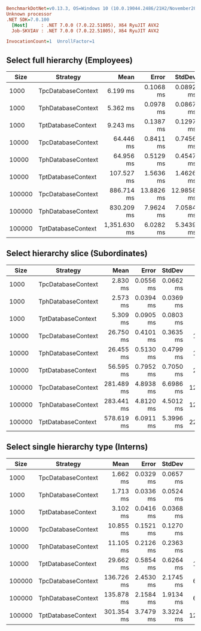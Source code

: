 ``` ini

BenchmarkDotNet=v0.13.3, OS=Windows 10 (10.0.19044.2486/21H2/November2021Update)
Unknown processor
.NET SDK=7.0.100
  [Host]     : .NET 7.0.0 (7.0.22.51805), X64 RyuJIT AVX2
  Job-SKVIAV : .NET 7.0.0 (7.0.22.51805), X64 RyuJIT AVX2

InvocationCount=1  UnrollFactor=1  

```
## Select full hierarchy (Employees)
| Size   | Strategy           |         Mean |      Error |     StdDev |       Gen0 |       Gen1 |    Allocated |
|--------|--------------------|-------------:|-----------:|-----------:|-----------:|-----------:|-------------:|
| 1000   | TpcDatabaseContext |     6.199 ms |  0.1068 ms |  0.0892 ms |          - |          - |    2188.1 KB |
| 1000   | TphDatabaseContext |     5.362 ms |  0.0978 ms |  0.0867 ms |          - |          - |   2177.38 KB |
| 1000   | TptDatabaseContext |     9.243 ms |  0.1387 ms |  0.1297 ms |          - |          - |    3278.7 KB |
| 10000  | TpcDatabaseContext |    64.446 ms |  0.8411 ms |  0.7456 ms |  2000.0000 |          - |  21818.68 KB |
| 10000  | TphDatabaseContext |    64.956 ms |  0.5129 ms |  0.4547 ms |  2000.0000 |          - |  21713.93 KB |
| 10000  | TptDatabaseContext |   107.527 ms |  1.5636 ms |  1.4626 ms |  3000.0000 |          - |  32666.66 KB |
| 100000 | TpcDatabaseContext |   886.714 ms | 13.8826 ms | 12.9858 ms | 25000.0000 |  9000.0000 | 216452.23 KB |
| 100000 | TphDatabaseContext |   830.209 ms |  7.9624 ms |  7.0584 ms | 24000.0000 |  9000.0000 | 215409.34 KB |
| 100000 | TptDatabaseContext | 1,351.630 ms |  6.0282 ms |  5.3439 ms | 37000.0000 | 13000.0000 | 326009.68 KB |

## Select hierarchy slice (Subordinates)    
| Size   | Strategy           |       Mean |     Error |    StdDev |       Gen0 |      Gen1 |    Allocated |
|--------|--------------------|-----------:|----------:|----------:|-----------:|----------:|-------------:|
| 1000   | TpcDatabaseContext |   2.830 ms | 0.0556 ms | 0.0662 ms |          - |         - |   1126.34 KB |
| 1000   | TphDatabaseContext |   2.573 ms | 0.0394 ms | 0.0369 ms |          - |         - |   1118.02 KB |
| 1000   | TptDatabaseContext |   5.309 ms | 0.0905 ms | 0.0803 ms |          - |         - |   2004.35 KB |
| 10000  | TpcDatabaseContext |  26.750 ms | 0.4101 ms | 0.3635 ms |  1000.0000 |         - |   11124.2 KB |
| 10000  | TphDatabaseContext |  26.455 ms | 0.5130 ms | 0.4799 ms |  1000.0000 |         - |  11045.84 KB |
| 10000  | TptDatabaseContext |  56.595 ms | 0.7952 ms | 0.7050 ms |  2000.0000 |         - |  19853.11 KB |
| 100000 | TpcDatabaseContext | 281.489 ms | 4.8938 ms | 6.6986 ms | 12000.0000 | 5000.0000 | 111502.07 KB |
| 100000 | TphDatabaseContext | 283.441 ms | 4.8120 ms | 4.5012 ms | 12000.0000 | 5000.0000 | 110720.59 KB |
| 100000 | TptDatabaseContext | 578.619 ms | 6.0911 ms | 5.3996 ms | 22000.0000 | 7000.0000 | 197982.64 KB |

## Select single hierarchy type (Interns)
| Size   | Strategy           |       Mean |     Error |    StdDev |       Gen0 |      Gen1 |    Allocated |
|--------|--------------------|-----------:|----------:|----------:|-----------:|----------:|-------------:|
| 1000   | TpcDatabaseContext |   1.662 ms | 0.0329 ms | 0.0657 ms |          - |         - |    582.63 KB |
| 1000   | TphDatabaseContext |   1.713 ms | 0.0336 ms | 0.0524 ms |          - |         - |    593.11 KB |
| 1000   | TptDatabaseContext |   3.102 ms | 0.0416 ms | 0.0368 ms |          - |         - |   1129.42 KB |
| 10000  | TpcDatabaseContext |  10.855 ms | 0.1521 ms | 0.1270 ms |          - |         - |   5725.94 KB |
| 10000  | TphDatabaseContext |  11.105 ms | 0.2126 ms | 0.2363 ms |          - |         - |   5830.16 KB |
| 10000  | TptDatabaseContext |  29.662 ms | 0.5854 ms | 0.6264 ms |  1000.0000 |         - |  11164.37 KB |
| 100000 | TpcDatabaseContext | 136.726 ms | 2.4530 ms | 2.1745 ms |  6000.0000 | 3000.0000 |  57374.23 KB |
| 100000 | TphDatabaseContext | 135.878 ms | 2.1584 ms | 1.9134 ms |  6000.0000 | 3000.0000 |  58416.23 KB |
| 100000 | TptDatabaseContext | 301.354 ms | 3.7479 ms | 3.3224 ms | 12000.0000 | 4000.0000 | 111255.02 KB |
